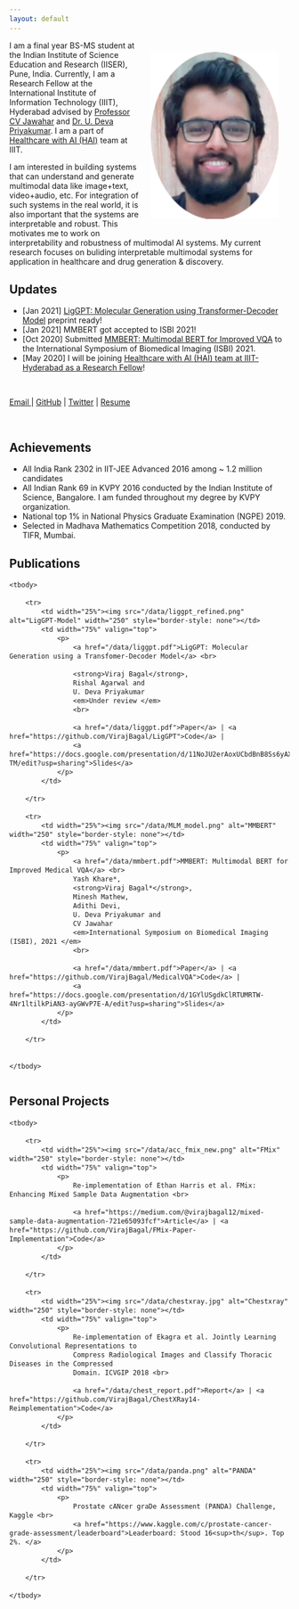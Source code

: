 ```yaml
---
layout: default
---
```

<img style="float:right;padding:20px;"
src="/data/viraj_elipse.png" alt="profile picture" width="230" height="300">

<!-- <img style="width=305px;height=435px;float:right;padding:20px;"
src="/image/personal-photo.jpg" alt="profile picture" width="230" height="300"> -->

I am a final year BS-MS student at the Indian Institute of Science Education and Research (IISER), Pune, India. Currently, 
I am a Research Fellow at the International Institute of Information Technology (IIIT), Hyderabad advised by
[Professor CV Jawahar](https://faculty.iiit.ac.in/~jawahar/) and [Dr. U. Deva Priyakumar](http://devalab.org/).
I am a part of [Healthcare with AI (HAI)](https://blogs.iiit.ac.in/hai/) team at IIIT.


I am interested in building systems that can understand and generate multimodal data like image+text, video+audio, etc.
For integration of such systems in the real world, it is also important that the systems are interpretable and robust.
This motivates me to work on interpretability and robustness of multimodal AI systems. My current research focuses on buliding 
interpretable multimodal systems for application in healthcare and drug generation & discovery. 

## Updates

<!--<span style="color:red;">Updates</span>-->
<ul>
<li> [Jan 2021] <a href="data/liggpt.pdf">LigGPT: Molecular Generation using Transformer-Decoder Model</a> preprint ready!</li>
<li> [Jan 2021] MMBERT got accepted to ISBI 2021! </li>
<li> [Oct 2020] Submitted  <a href="data/mmbert.pdf">MMBERT: Multimodal BERT for Improved VQA</a> to
the International Symposium of Biomedical Imaging (ISBI) 2021.
</li>
<li> [May 2020] I will be joining <a href="https://blogs.iiit.ac.in/hai/">Healthcare with AI (HAI) team at IIIT-Hyderabad as a Research Fellow</a>!
</li>
</ul>


<br />
<p> <a href="mailto:virajbagal12@gmail.com"> Email </a> | <a href="http://github.com/VirajBagal/">GitHub</a> | <a href="http://twitter.com/viraj_bagal/">Twitter</a> | <a href="/data/resume.pdf">Resume</a> </p>

<br />


## Achievements

<!--<span style="color:red;">Updates</span>-->
<ul>
<li> All India Rank 2302 in IIT-JEE Advanced 2016 among ~ 1.2 million candidates </li>
<li> All Indian Rank 69 in KVPY 2016 conducted by the Indian Institute of Science, Bangalore. I am 
funded throughout my degree by KVPY organization. </li>
<li> National top 1% in National Physics Graduate Examination (NGPE) 2019. </li>
<li> Selected in Madhava Mathematics Competition 2018, conducted by TIFR, Mumbai.
</li>
</ul>


## Publications

<table width="100%" align="center" border="0" cellspacing="0" cellpadding="20">

	<tbody>
		
		<tr>
			<td width="25%"><img src="/data/liggpt_refined.png" alt="LigGPT-Model" width="250" style="border-style: none"></td>
			<td width="75%" valign="top">
				<p>
					<a href="/data/liggpt.pdf">LigGPT: Molecular Generation using a Transfomer-Decoder Model</a> <br>
					
					<strong>Viraj Bagal</strong>,
					Rishal Agarwal and
					U. Deva Priyakumar
					<em>Under review </em>
					<br>

					<a href="/data/liggpt.pdf">Paper</a> | <a href="https://github.com/VirajBagal/LigGPT">Code</a> | 
					<a href="https://docs.google.com/presentation/d/11NoJU2erAoxUCbdBnB8Ss6yAXTJPnnX9CygB6Dl2-TM/edit?usp=sharing">Slides</a>
				</p>
			</td>

		</tr>
		
		<tr>
			<td width="25%"><img src="/data/MLM_model.png" alt="MMBERT" width="250" style="border-style: none"></td>
			<td width="75%" valign="top">
				<p>
					<a href="/data/mmbert.pdf">MMBERT: Multimodal BERT for Improved Medical VQA</a> <br>
					Yash Khare*,
					<strong>Viraj Bagal*</strong>,
					Minesh Mathew,
					Adithi Devi,
					U. Deva Priyakumar and
					CV Jawahar
					<em>International Symposium on Biomedical Imaging (ISBI), 2021 </em>
					<br>

					<a href="/data/mmbert.pdf">Paper</a> | <a href="https://github.com/VirajBagal/MedicalVQA">Code</a> |
					<a href="https://docs.google.com/presentation/d/1GYlUSgdkClRTUMRTW-4Nr1ltilkPiAN3-ayGWvP7E-A/edit?usp=sharing">Slides</a>
				</p>
			</td>

		</tr>
		
		
	</tbody>
</table> 

## Personal Projects

<table width="100%" align="center" border="0" cellspacing="0" cellpadding="20">

	<tbody>
		
		<tr>
			<td width="25%"><img src="/data/acc_fmix_new.png" alt="FMix" width="250" style="border-style: none"></td>
			<td width="75%" valign="top">
				<p>
					Re-implementation of Ethan Harris et al. FMix: Enhancing Mixed Sample Data Augmentation <br>

					<a href="https://medium.com/@virajbagal12/mixed-sample-data-augmentation-721e65093fcf">Article</a> | <a href="https://github.com/VirajBagal/FMix-Paper-Implementation">Code</a>
				</p>
			</td>

		</tr>
		
		<tr>
			<td width="25%"><img src="/data/chestxray.jpg" alt="Chestxray" width="250" style="border-style: none"></td>
			<td width="75%" valign="top">
				<p>
					Re-implementation of Ekagra et al. Jointly Learning Convolutional Representations to
					Compress Radiological Images and Classify Thoracic Diseases in the Compressed
					Domain. ICVGIP 2018 <br>

					<a href="/data/chest_report.pdf">Report</a> | <a href="https://github.com/VirajBagal/ChestXRay14-Reimplementation">Code</a>
				</p>
			</td>

		</tr>
		
		<tr>
			<td width="25%"><img src="/data/panda.png" alt="PANDA" width="250" style="border-style: none"></td>
			<td width="75%" valign="top">
				<p>
					Prostate cANcer graDe Assessment (PANDA) Challenge, Kaggle <br>
					<a href="https://www.kaggle.com/c/prostate-cancer-grade-assessment/leaderboard">Leaderboard: Stood 16<sup>th</sup>. Top 2%. </a>
				</p>
			</td>

		</tr>
		
	</tbody>
</table> 
